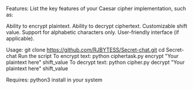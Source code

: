 Features:
List the key features of your Caesar cipher implementation, such as:


Ability to encrypt plaintext.
Ability to decrypt ciphertext.
Customizable shift value.
Support for alphabetic characters only.
User-friendly interface (if applicable).

Usage:
git clone https://github.com/RJBYTESS/Secret-chat.git
cd Secret-chat
Run the script
To encrypt text:
python ciphertask.py encrypt "Your plaintext here" shift_value
To decrypt text:
python cipher.py decrypt "Your plaintext here" shift_value

Requires:
python3 install in your system

